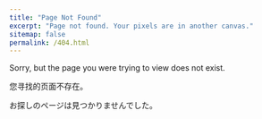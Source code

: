 ```yaml
---
title: "Page Not Found"
excerpt: "Page not found. Your pixels are in another canvas."
sitemap: false
permalink: /404.html
---
```


Sorry, but the page you were trying to view does not exist.

您寻找的页面不存在。

お探しのページは見つかりませんでした。
